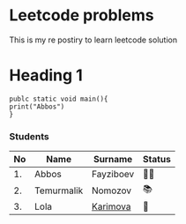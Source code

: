 # Leetcode problems
This is my re
postiry to learn leetcode solution

# Heading 1

```
publc static void main(){
print("Abbos")
}
```

### Students

|No|Name|Surname|Status|
|--|----|-------|------|
|1.|Abbos|Fayziboev|:student:|
|2.|Temurmalik|Nomozov|:books:|
|3.|Lola|[Karimova](https://www.bbc.com/uzbek/lotin/2013/09/130926_latin_lola_karimova)|:prince:|

